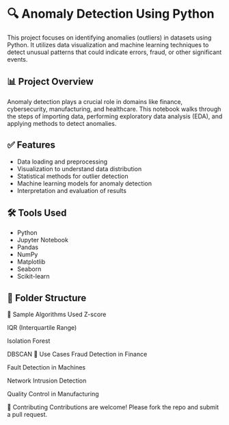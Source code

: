 # 🔍 Anomaly Detection Using Python

This project focuses on identifying anomalies (outliers) in datasets using Python. It utilizes data visualization and machine learning techniques to detect unusual patterns that could indicate errors, fraud, or other significant events.

## 📊 Project Overview

Anomaly detection plays a crucial role in domains like finance, cybersecurity, manufacturing, and healthcare. This notebook walks through the steps of importing data, performing exploratory data analysis (EDA), and applying methods to detect anomalies.

## ✅ Features

- Data loading and preprocessing
- Visualization to understand data distribution
- Statistical methods for outlier detection
- Machine learning models for anomaly detection
- Interpretation and evaluation of results

## 🛠️ Tools Used

- Python
- Jupyter Notebook
- Pandas
- NumPy
- Matplotlib
- Seaborn
- Scikit-learn

## 📁 Folder Structure

🧠 Sample Algorithms Used
Z-score

IQR (Interquartile Range)

Isolation Forest

DBSCAN
📌 Use Cases
Fraud Detection in Finance

Fault Detection in Machines

Network Intrusion Detection

Quality Control in Manufacturing

🤝 Contributing
Contributions are welcome! Please fork the repo and submit a pull request.
